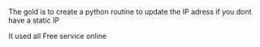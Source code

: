 The gold is to create a python routine to update the IP adress if you dont have a static IP

It used all Free service online